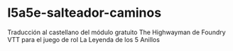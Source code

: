 # l5a5e-salteador-caminos
Traducción al castellano del módulo gratuito The Highwayman de Foundry VTT para el juego de rol La Leyenda de los 5 Anillos
